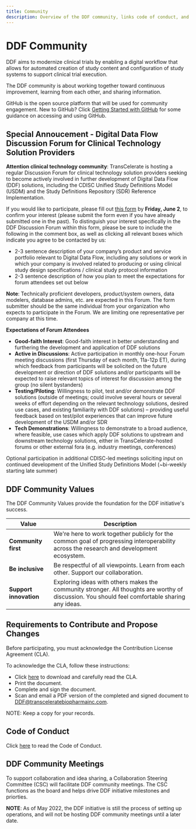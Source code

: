 ```yaml
---
title: Community 
description: Overview of the DDF community, links code of conduct, and community meetings
---
```

# DDF Community

DDF aims to modernize clinical trials by enabling a digital workflow that allows for automated creation of study content and configuration of study systems to support clinical trial execution.

The DDF community is about working together toward continuous improvement, learning from each other, and sharing information.  

GitHub is the open source platform that will be used for community engagement. New to GitHub? Click [Getting Started with GitHub](github-support.md) for some guidance on accessing and using GitHub.

## Special Annoucement - Digital Data Flow Discussion Forum for Clinical Technology Solution Providers
**Attention clinical technology community**:  TransCelerate is hosting a regular Discussion Forum for clinical technology solution providers seeking to become actively involved in further development of Digital Data Flow (DDF) solutions, including the CDISC Unified Study Definitions Model (USDM) and the Study Definitions Repository (SDR) Reference Implementation. 

If you would like to participate, please fill out [this form](https://www.transceleratebiopharmainc.com/assets/digital-data-flow-feedback-form/) by **Friday, June 2**, to confirm your interest (please submit the form even if you have already submitted one in the past). To distinguish your interest specifically in the DDF Discussion Forum within this form, please be sure to include the following in the comment box, as well as clicking all relevant boxes which indicate you agree to be contacted by us:
- 2-3 sentence description of your company’s product and service portfolio relevant to Digital Data Flow, including any solutions or work in which your company is involved related to producing or using clinical study design specifications / clinical study protocol information
- 2-3 sentence description of how you plan to meet the expectations for forum attendees set out below

**Note**:  Technically proficient developers, product/system owners, data modelers, database admins, etc. are expected in this Forum. The form submitter should be the same individual from your organization who expects to participate in the Forum. We are limiting one representative per company at this time.


**Expectations of Forum Attendees**
- **Good-faith Interest**: Good-faith interest in better understanding and furthering the development and application of DDF solutions
- **Active in Discussions**: Active participation in monthly one-hour Forum meeting discussions (first Thursday of each month, 11a-12p ET), during which feedback from participants will be solicited on the future development or direction of DDF solutions and/or participants will be expected to raise relevant topics of interest for discussion among the group (no silent bystanders)
- **Testing/Piloting**: Willingness to pilot, test and/or demonstrate DDF solutions (outside of meetings; could involve several hours or several weeks of effort depending on the relevant technology solutions, desired use cases, and existing familiarity with DDF solutions) – providing useful feedback based on test/pilot experiences that can improve future development of the USDM and/or SDR
- **Tech Demonstrations**: Willingness to demonstrate to a broad audience, where feasible, use cases which apply DDF solutions to upstream and downstream technology solutions, either in TransCelerate-hosted forums or other external fora (e.g. industry meetings, conferences)

Optional participation in additional CDISC-led meetings soliciting input on continued development of the Unified Study Definitions Model (~bi-weekly starting late summer)


## DDF Community Values

The DDF Community Values provide the foundation for the DDF initiative's success.

|Value                  |Description                                                                                                       |
|---                    |---                                                                                                               |
|**Community first**    |We're here to work together publicly for the common goal of progressing interoperability across the research and development ecosystem.|
|**Be inclusive**       |Be respectful of all viewpoints. Learn from each other. Support our collaboration.                 |
|**Support innovation** |Exploring ideas with others makes the community stronger. All thoughts are worthy of discussion. You should feel comfortable sharing any ideas.|

## Requirements to Contribute and Propose Changes

Before participating, you must acknowledge the Contribution License Agreement (CLA).

To acknowledge the CLA, follow these instructions:
- Click [here](https://github.com/transcelerate/ddf-home/blob/main/documents/DDF_CLA_2022MAR28_FINAL.pdf) to download and carefully read the CLA.
- Print the document.
- Complete and sign the document.
- Scan and email a PDF version of the completed and signed document to [DDF@transceleratebiopharmainc.com](mailto:DDF@transceleratebiopharmainc.com?subject=Signed%20CLA).

NOTE: Keep a copy for your records.

## Code of Conduct

Click [here](code-of-conduct.md) to read the Code of Conduct.

## DDF Community Meetings
To support collaboration and idea sharing, a Collaboration Steering Committee (CSC) will facilitate DDF community meetings. The CSC functions as the board and helps drive DDF initiative milestones and priorties.

**NOTE**: As of May 2022, the DDF initiative is still the process of setting up operations, and will not be hosting DDF community meetings until a later date. 
